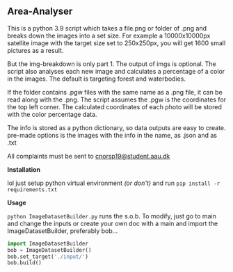 <h2>Area-Analyser</h2>
This is a python 3.9 script which takes a file.png or folder of .png and breaks down the images into a set size. 
For example a 10000x10000px satellite image with the target size set to 250x250px, you will get 1600 small pictures as a result.

But the img-breakdown is only part 1.
The output of imgs is optional. The script also analyses each new image and calculates a percentage of a color in the images. The default is targeting forest and waterbodies.

If the folder contains .pgw files with the same name as a .png file, it can be read along with the .png. The script assumes the .pgw is the coordinates for the top left corner. The calculated coordinates of each photo will be stored with the color percentage data. 

The info is stored as a python dictionary, so data outputs are easy to create. pre-made options is the images with the info in the name, as .json and as .txt 


All complaints must be sent to cnorsp19@student.aau.dk

**Installation**

lol just setup python virtual environment *(or don't)*
and run ``` pip install -r requirements.txt ``` 

**Usage**

``` python ImageDatasetBuilder.py ``` runs the s.o.b.
To modify, just go to main and change the inputs or create your own doc with a main and import the ImageDatasetBuilder, preferably bob...

```python 
import ImageDatasetBuilder
bob = ImageDatasetBuilder()
bob.set_target('./input/')
bob.build()
```


